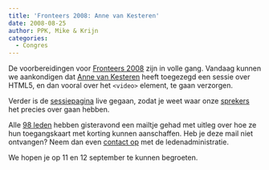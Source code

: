 ```yaml
---
title: 'Fronteers 2008: Anne van Kesteren'
date: 2008-08-25
author: PPK, Mike & Krijn
categories: 
  - Congres
---
```

De voorbereidingen voor [Fronteers 2008](/congres/2008) zijn in volle gang. Vandaag kunnen we aankondigen dat [Anne van Kesteren](http://annevankesteren.nl) heeft toegezegd een sessie over HTML5, en dan vooral over het `<video>` element, te gaan verzorgen.

Verder is de [sessiepagina](/congres/2008/sessions) live gegaan, zodat je weet waar onze [sprekers](/congres/2008/speakers) het precies over gaan hebben.

Alle [98 leden](/leden) hebben gisteravond een mailtje gehad met uitleg over hoe ze hun toegangskaart met korting kunnen aanschaffen. Heb je deze mail niet ontvangen? Neem dan even [contact op](/contact) met de ledenadministratie.

We hopen je op 11 en 12 september te kunnen begroeten.
